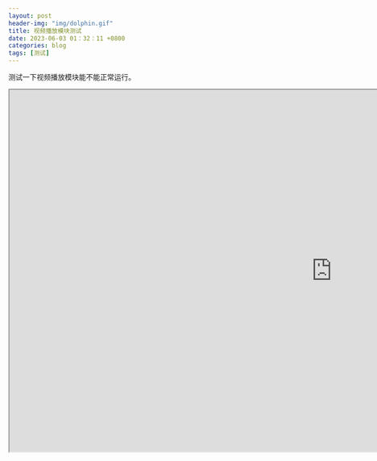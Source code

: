 ```yaml
---
layout: post
header-img: "img/dolphin.gif" 
title: 视频播放模块测试
date: 2023-06-03 01：32：11 +0800
categories: blog
tags: [测试]
---
```


测试一下视频播放模块能不能正常运行。

<iframe height=720 width=1280 src="https://m.bilibili.com/video/BV1M64y1o77U"></iframe>